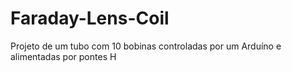 # Faraday-Lens-Coil
Projeto de um tubo com 10 bobinas controladas por um Arduíno e alimentadas por pontes H
